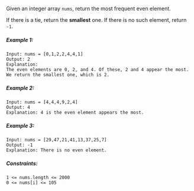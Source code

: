 Given an integer array `nums`, return the most frequent even element.

If there is a tie, return the __smallest__ one. If there is no such element, return `-1`.

##### Example 1:

    Input: nums = [0,1,2,2,4,4,1]
    Output: 2
    Explanation:
    The even elements are 0, 2, and 4. Of these, 2 and 4 appear the most.
    We return the smallest one, which is 2.

##### Example 2:

    Input: nums = [4,4,4,9,2,4]
    Output: 4
    Explanation: 4 is the even element appears the most.

##### Example 3:

    Input: nums = [29,47,21,41,13,37,25,7]
    Output: -1
    Explanation: There is no even element.

##### Constraints:

    1 <= nums.length <= 2000
    0 <= nums[i] <= 105